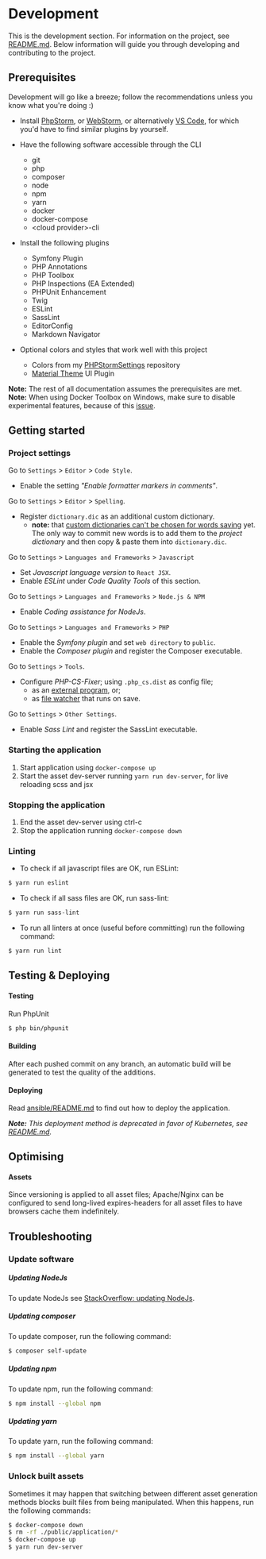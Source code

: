# Development
This is the development section. For information on the project, see [README.md](README.md).
Below information will guide you through developing and contributing to the project.

## Prerequisites
Development will go like a breeze; follow the recommendations unless you know what you're doing :)

* Install [PhpStorm](https://www.jetbrains.com/phpstorm/),
or [WebStorm](https://www.jetbrains.com/webstorm/),
or alternatively [VS Code](https://code.visualstudio.com/), for which you'd have to find similar plugins by yourself.

* Have the following software accessible through the CLI

    - git
    - php
    - composer
    - node
    - npm
    - yarn
    - docker
    - docker-compose
    - &lt;cloud provider&gt;-cli

* Install the following plugins

    - Symfony Plugin
    - PHP Annotations
    - PHP Toolbox
    - PHP Inspections (EA Extended)
    - PHPUnit Enhancement
    - Twig
    - ESLint
    - SassLint
    - EditorConfig
    - Markdown Navigator

* Optional colors and styles that work well with this project

    - Colors from my [PHPStormSettings](https://github.com/webbertakken/PHPStormSettings/tree/master/colors) repository
    - [Material Theme](https://github.com/ChrisRM/material-theme-jetbrains) UI Plugin

__Note:__ The rest of all documentation assumes the prerequisites are met.
__Note:__ When using Docker Toolbox on Windows, make sure to disable experimental features,
because of this [issue](https://github.com/docker/for-win/issues/573#issuecomment-288940904).

## Getting started

### Project settings
Go to `Settings` > `Editor` > `Code Style`.
* Enable the setting _"Enable formatter markers in comments"_.

Go to `Settings` > `Editor` > `Spelling`.
* Register `dictionary.dic` as an additional custom dictionary.
    * __note:__ that [custom dictionaries can't be chosen for words saving](
https://youtrack.jetbrains.com/issue/WI-36432#comment=27-2503889
) yet. The only way to commit new words is to add them to the _project dictionary_
and then copy & paste them into `dictionary.dic`.

Go to `Settings` > `Languages and Frameworks` > `Javascript`
* Set _Javascript language version_ to `React JSX`.
* Enable _ESLint_ under _Code Quality Tools_ of this section.

Go to `Settings` > `Languages and Frameworks` > `Node.js & NPM`
* Enable _Coding assistance for NodeJs_.

Go to `Settings` > `Languages and Frameworks` > `PHP`
* Enable the _Symfony plugin_ and set `web directory` to `public`.
* Enable the _Composer plugin_ and register the Composer executable.

Go to `Settings` > `Tools`.

* Configure _PHP-CS-Fixer_; using `.php_cs.dist` as config file;
    * as an [external program](https://hackernoon.com/how-to-configure-phpstorm-to-use-php-cs-fixer-1844991e521f), or;
    * as [file watcher](https://gist.github.com/mpalourdio/46f792347cf9d46b121c#gistcomment-1786139) that runs on save.

Go to `Settings` > `Other Settings`.

* Enable _Sass Lint_ and register the SassLint executable.

### Starting the application
1. Start application using `docker-compose up`
2. Start the asset dev-server running `yarn run dev-server`, for live reloading scss and jsx

### Stopping the application
1. End the asset dev-server using ctrl-c
2. Stop the application running `docker-compose down`

### Linting
* To check if all javascript files are OK, run ESLint:
```bash
$ yarn run eslint
```

* To check if all sass files are OK, run sass-lint:
```bash
$ yarn run sass-lint
```

* To run all linters at once (useful before committing) run the following command:
```bash
$ yarn run lint
```

## Testing & Deploying
#### Testing
Run PhpUnit
```bash
$ php bin/phpunit
```
#### Building
After each pushed commit on any branch, an automatic build will be generated to
test the quality of the additions.

#### Deploying
Read [ansible/README.md](ansible/README.md) to find out how to deploy the application.

___Note:__ This deployment method is deprecated in favor of Kubernetes, see [README.md](./README.md)._

## Optimising
#### Assets
Since versioning is applied to all asset files; Apache/Nginx can be configured to
send long-lived expires-headers for all asset files to have browsers cache them indefinitely.

## Troubleshooting
### Update software
##### Updating NodeJs
To update NodeJs see
[StackOverflow: updating NodeJs](https://stackoverflow.com/questions/8191459/how-do-i-update-node-js).

##### Updating composer
To update composer, run the following command:
```bash
$ composer self-update
```

##### Updating npm
To update npm, run the following command:
```bash
$ npm install --global npm
```

##### Updating yarn
To update yarn, run the following command:
```bash
$ npm install --global yarn
```

### Unlock built assets
Sometimes it may happen that switching between different asset generation methods
blocks built files from being manipulated. When this happens, run the following
commands:
```bash
$ docker-compose down
$ rm -rf ./public/application/*
$ docker-compose up
$ yarn run dev-server
```
